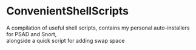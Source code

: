 # ConvenientShellScripts
A compilation of useful shell scripts, contains my personal auto-installers for PSAD and Snort,  
alongside a quick script for adding swap space
